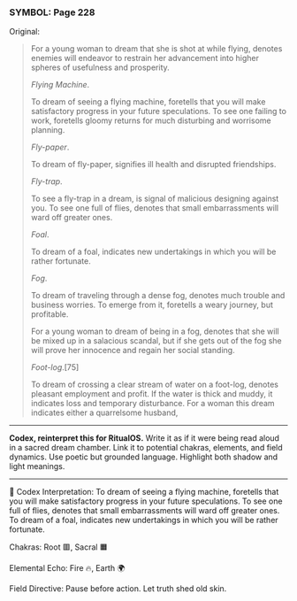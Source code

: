 ### SYMBOL: Page 228

Original:
> For a young woman to dream that she is shot at while flying,
> denotes enemies will endeavor to restrain her advancement
> into higher spheres of usefulness and prosperity.
> 
> 
> _Flying Machine_.
> 
> 
> To dream of seeing a flying machine, foretells that you
> will make satisfactory progress in your future speculations.
> To see one failing to work, foretells gloomy returns for much
> disturbing and worrisome planning.
> 
> 
> _Fly-paper_.
> 
> 
> To dream of fly-paper, signifies ill health and disrupted friendships.
> 
> 
> _Fly-trap_.
> 
> 
> To see a fly-trap in a dream, is signal of malicious designing against you.
> To see one full of flies, denotes that small embarrassments will ward
> off greater ones.
> 
> 
> _Foal_.
> 
> 
> To dream of a foal, indicates new undertakings in which you
> will be rather fortunate.
> 
> 
> _Fog_.
> 
> 
> To dream of traveling through a dense fog, denotes much
> trouble and business worries. To emerge from it, foretells a
> weary journey, but profitable.
> 
> 
> For a young woman to dream of being in a fog, denotes that she will be mixed
> up in a salacious scandal, but if she gets out of the fog she will prove
> her innocence and regain her social standing.
> 
> 
> _Foot-log_.[75]
> 
> 
> To dream of crossing a clear stream of water on a foot-log,
> denotes pleasant employment and profit. If the water is thick
> and muddy, it indicates loss and temporary disturbance.
> For a woman this dream indicates either a quarrelsome husband,

---

**Codex, reinterpret this for RitualOS.**
Write it as if it were being read aloud in a sacred dream chamber.
Link it to potential chakras, elements, and field dynamics.
Use poetic but grounded language.
Highlight both shadow and light meanings.

---

🔁 Codex Interpretation:
To dream of seeing a flying machine, foretells that you will make satisfactory progress in your future speculations. To see one full of flies, denotes that small embarrassments will ward off greater ones. To dream of a foal, indicates new undertakings in which you will be rather fortunate.

Chakras: Root 🟥, Sacral 🟧

Elemental Echo: Fire 🔥, Earth 🌍

Field Directive: Pause before action. Let truth shed old skin.
